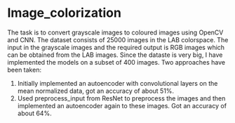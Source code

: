 # Image_colorization

The task is to convert grayscale images to coloured images using OpenCV and CNN.
The dataset consists of 25000 images in the LAB colorspace. The input in the grayscale images and the required output is RGB images which can be obtained from the LAB images. 
Since the dataste is very big, I have implemented the models on a subset of 400 images.
Two approaches have been taken:
1. Initially implemented an autoencoder with convolutional layers on the mean normalized data, got an accuracy of about 51%.
2. Used preprocess_input from ResNet to preprocess the images and then implemented an autoencoder again to these images. Got an accuracy of about 64%.
